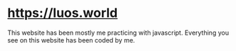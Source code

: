 # https://luos.world
This website has been mostly me practicing with javascript. Everything you see on this website has been coded by me.
